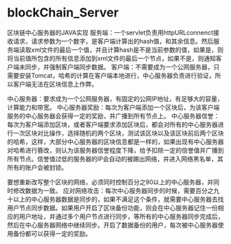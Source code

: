 # blockChain_Server
区块链中心服务器的JAVA实现
服务端：一个servlet负责用httpURLconnenct接收请求，请求参数为一个数字，是客户端计算出的hash值，和其余信息。然后服务端读取xml文件的最后一个值，并且计算hash是不是当前参数的值，如果是，则将当前值所包含的所有信息添加到xml文件的最后一个节点，如果不是，则通知客户端未同步，并强制客户端同步数据。
客户端：不需要成为一个公网服务器，只需要安装Tomcat，哈希的计算在客户端本地进行，中心服务器负责进行验证，所以客户端无法在区块信息上作弊。

中心服务器：要求成为一个公网服务器，有固定的公网IP地址，有足够大的容量，计算能力和带宽。
中心服务器奖励：每次为客户端添加一个区块后，为该客户端服务的中心服务器会获得一定的奖励，并广播到所有节点上。
中心服务器信誉：每次为客户端添加区块，或者客户端要求添加区块后，都会对所有的中心服务器进行一次区块对比操作，选择随机的两个区块，测试该区块以及该区块前后两个区块的哈希，这样，大部分中心服务器的区块信息都是一样的，如果出现有中心服务器对哈希进行篡改，则认为该服务器信誉程度下降，给予扣除一定的信誉值并广播到所有节点。信誉值过低的服务器的IP会自动的被踢出网络，并进入网络黑名单，其所有的账户会被封锁。

要想重新改写整个区块的网络，必须同时控制百分之90以上的中心服务器，并同时修改数据为一致。
应对网络攻击：每次中心服务器同步的时候，需要百分之九十以上的中心服务器数据是同步的，如果不满足这个条件，就需要中心服务器去找用户节点同步数据。如果用户开启了区块备份功能，则会在中心服务器记住一份相应的用户地址，并通过多个用户节点进行同步，等所有的中心服务器同步完成后，然后在中心服务器网络中继续同步。开启了数据备份的用户，每次被中心服务器使用备份都可以获得一定的奖励。
